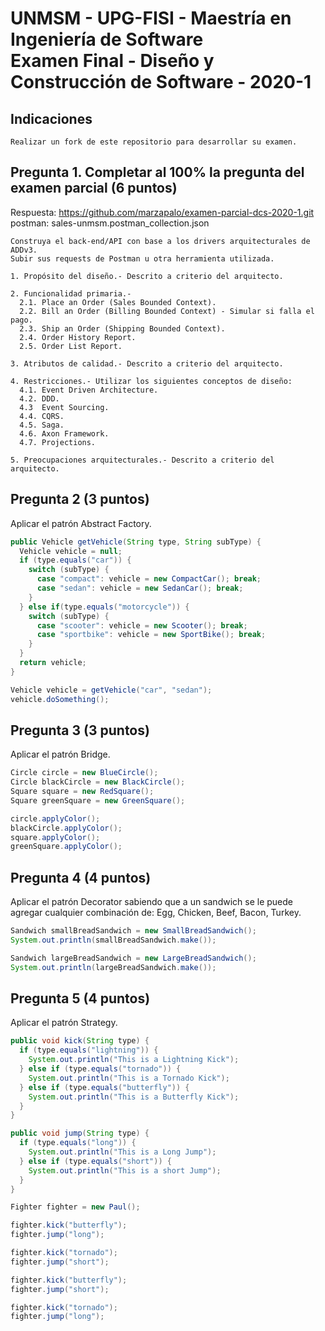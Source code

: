 # UNMSM - UPG-FISI - Maestría en Ingeniería de Software<br/>Examen Final - Diseño y Construcción de Software - 2020-1

## Indicaciones

```
Realizar un fork de este repositorio para desarrollar su examen.
```

## Pregunta 1. Completar al 100% la pregunta del examen parcial (6 puntos)


Respuesta: https://github.com/marzapalo/examen-parcial-dcs-2020-1.git
postman: sales-unmsm.postman_collection.json
```
Construya el back-end/API con base a los drivers arquitecturales de ADDv3.
Subir sus requests de Postman u otra herramienta utilizada.
```

```
1. Propósito del diseño.- Descrito a criterio del arquitecto.
```

```
2. Funcionalidad primaria.-
  2.1. Place an Order (Sales Bounded Context).
  2.2. Bill an Order (Billing Bounded Context) - Simular si falla el pago.
  2.3. Ship an Order (Shipping Bounded Context).
  2.4. Order History Report.
  2.5. Order List Report.
```

```
3. Atributos de calidad.- Descrito a criterio del arquitecto.
```

```
4. Restricciones.- Utilizar los siguientes conceptos de diseño:
  4.1. Event Driven Architecture.
  4.2. DDD.
  4.3  Event Sourcing.
  4.4. CQRS.
  4.5. Saga.
  4.6. Axon Framework.
  4.7. Projections.
```

```
5. Preocupaciones arquitecturales.- Descrito a criterio del arquitecto.
```

## Pregunta 2 (3 puntos)

Aplicar el patrón Abstract Factory.

```java
public Vehicle getVehicle(String type, String subType) {
  Vehicle vehicle = null;
  if (type.equals("car")) {
    switch (subType) {
      case "compact": vehicle = new CompactCar(); break;
      case "sedan": vehicle = new SedanCar(); break;
    }
  } else if(type.equals("motorcycle")) {
    switch (subType) {
      case "scooter": vehicle = new Scooter(); break;
      case "sportbike": vehicle = new SportBike(); break;
    }
  }
  return vehicle;
}

Vehicle vehicle = getVehicle("car", "sedan");
vehicle.doSomething();
```

## Pregunta 3 (3 puntos)

Aplicar el patrón Bridge.

```java
Circle circle = new BlueCircle();
Circle blackCircle = new BlackCircle();
Square square = new RedSquare();
Square greenSquare = new GreenSquare();

circle.applyColor();
blackCircle.applyColor();
square.applyColor();
greenSquare.applyColor();
```

## Pregunta 4 (4 puntos)

Aplicar el patrón Decorator sabiendo que a un sandwich se le puede agregar cualquier combinación de: Egg, Chicken, Beef, Bacon, Turkey.

```java
Sandwich smallBreadSandwich = new SmallBreadSandwich();
System.out.println(smallBreadSandwich.make());

Sandwich largeBreadSandwich = new LargeBreadSandwich();
System.out.println(largeBreadSandwich.make());
```

## Pregunta 5 (4 puntos)

Aplicar el patrón Strategy.

```java
public void kick(String type) {
  if (type.equals("lightning")) {
    System.out.println("This is a Lightning Kick");
  } else if (type.equals("tornado")) {
    System.out.println("This is a Tornado Kick");
  } else if (type.equals("butterfly")) {
    System.out.println("This is a Butterfly Kick");
  }
}

public void jump(String type) {
  if (type.equals("long")) {
    System.out.println("This is a Long Jump");
  } else if (type.equals("short")) {
    System.out.println("This is a short Jump");
  }
}

Fighter fighter = new Paul();

fighter.kick("butterfly");
fighter.jump("long");

fighter.kick("tornado");
fighter.jump("short");

fighter.kick("butterfly");
fighter.jump("short");

fighter.kick("tornado");
fighter.jump("long");
```
